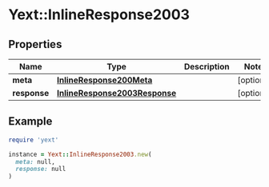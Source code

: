 # Yext::InlineResponse2003

## Properties

| Name | Type | Description | Notes |
| ---- | ---- | ----------- | ----- |
| **meta** | [**InlineResponse200Meta**](InlineResponse200Meta.md) |  | [optional] |
| **response** | [**InlineResponse2003Response**](InlineResponse2003Response.md) |  | [optional] |

## Example

```ruby
require 'yext'

instance = Yext::InlineResponse2003.new(
  meta: null,
  response: null
)
```

